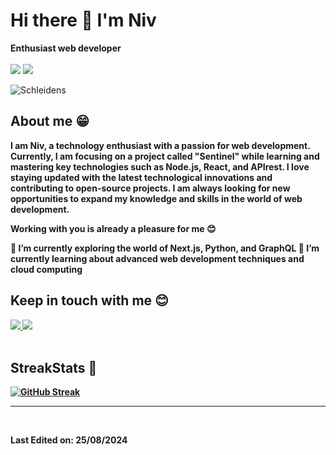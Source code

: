 # Hi there 👋 I'm Niv


**Enthusiast web developer** 
<br>
<br>
<img src="https://img.shields.io/badge/React-20232A?style=for-the-badge&logo=react&logoColor=61DAFB"/> <img src="https://img.shields.io/badge/Node.js-43853D?style=for-the-badge&logo=node.js&logoColor=white" />
<br>


  <img align="center" alt="Schleidens" src="https://cdn.dribbble.com/users/1059583/screenshots/4171367/coding-freak.gif" />
  
  ## About me &#128513;
  <p>
  <b>
I am Niv, a technology enthusiast with a passion for web development. Currently, I am focusing on a project called "Sentinel" while learning and mastering key technologies such as Node.js, React, and APIrest. I love staying updated with the latest technological innovations and contributing to open-source projects. I am always looking for new opportunities to expand my knowledge and skills in the world of web development.

Working with you is already a pleasure for me 😊

🔭 I’m currently exploring the world of Next.js, Python, and GraphQL
🌱 I’m currently learning about advanced web development techniques and cloud computing
<br>

## Keep in touch with me 😊
<a href="https://www.instagram.com/kv_well/">
<img src="https://img.shields.io/badge/Instagram-E4405F?style=for-the-badge&logo=instagram&logoColor=white" />
</a>
<a href="https://www.facebook.com/kevin.tomas.370177">
<img src="https://img.shields.io/badge/Facebook-1877F2?style=for-the-badge&logo=facebook&logoColor=white" />
</a>
<br />
<br />

## StreakStats 🚀

[![GitHub Streak](https://streak-stats.demolab.com?user=Schleidens&theme=vue-dark&date_format=M%20j%5B%2C%20Y%5D)](https://git.io/streak-stats)


-----
<br />

Last Edited on: 25/08/2024

